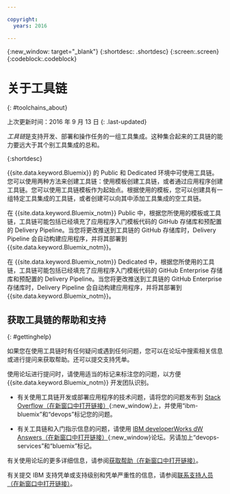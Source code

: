 ```yaml
---

copyright:
  years: 2016

---
```


{:new_window: target="_blank"}
{:shortdesc: .shortdesc}
{:screen:.screen}
{:codeblock:.codeblock}


# 关于工具链    
{: #toolchains_about}  

上次更新时间：2016 年 9 月 13 日
{: .last-updated}

*工具链*是支持开发、部署和操作任务的一组工具集成。这种集合起来的工具链的能力要远大于其个别工具集成的总和。
    
{:shortdesc}

{{site.data.keyword.Bluemix}} 的 Public 和 Dedicated 环境中可使用工具链。您可以使用两种方法来创建工具链：使用模板创建工具链，或者通过应用程序创建工具链。您可以使用工具链模板作为起始点。根据使用的模板，您可以创建具有一组特定工具集成的工具链，或者创建可以向其中添加工具集成的空工具链。

在 {{site.data.keyword.Bluemix_notm}} Public 中，根据您所使用的模板或工具链，工具链可能包括已经填充了应用程序入门模板代码的 GitHub 存储库和预配置的 Delivery Pipeline。当您将更改推送到工具链的 GitHub 存储库时，Delivery Pipeline 会自动构建应用程序，并将其部署到 {{site.data.keyword.Bluemix_notm}}。 

在 {{site.data.keyword.Bluemix_notm}} Dedicated 中，根据您所使用的工具链，工具链可能包括已经填充了应用程序入门模板代码的 GitHub Enterprise 存储库和预配置的 Delivery Pipeline。当您将更改推送到工具链的 GitHub Enterprise 存储库时，Delivery Pipeline 会自动构建应用程序，并将其部署到 {{site.data.keyword.Bluemix_notm}}。

## 获取工具链的帮助和支持 
{: #gettinghelp}

如果您在使用工具链时有任何疑问或遇到任何问题，您可以在论坛中搜索相关信息或进行提问来获取帮助。还可以提交支持凭单。 

使用论坛进行提问时，请使用适当的标记来标注您的问题，以方便 {{site.data.keyword.Bluemix_notm}} 开发团队识别。

* 有关使用工具链开发或部署应用程序的技术问题，请将您的问题发布到 [Stack Overflow（在新窗口中打开链接）](http://stackoverflow.com/search?q=devops+ibm-bluemix){:new_window}上，并使用“ibm-bluemix”和“devops”标记您的问题。

* 有关工具链和入门指示信息的问题，请使用 [IBM developerWorks dW Answers（在新窗口中打开链接）](https://developer.ibm.com/answers/topics/devops-services/?smartspace=bluemix){:new_window}论坛。另请加上“devops-services”和“bluemix”标记。

有关使用论坛的更多详细信息，请参阅[获取帮助（在新窗口中打开链接）](https://www.{DomainName}/docs/support/index.html#getting-help)。

有关提交 IBM 支持凭单或支持级别和凭单严重性的信息，请参阅[联系支持人员（在新窗口中打开链接）](https://www.{DomainName}/docs/support/index.html#contacting-support)。
